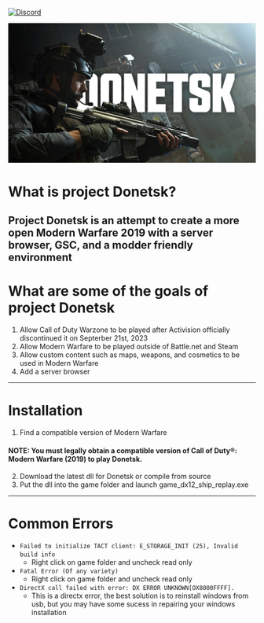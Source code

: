 [![Discord](https://img.shields.io/discord/945420505157083208?color=%237289DA&label=members&logo=discord&logoColor=%23FFFFFF)](https://discord.gg/EtnkMkESQv)

<p align="center">
  <img src="/github/assets/donetskbanner.png?raw=true" />
</p>

# What is project Donetsk?
Project Donetsk is an attempt to create a more open Modern Warfare 2019 with a server browser, GSC, and a modder friendly environment
---

# What are some of the goals of project Donetsk
1. Allow Call of Duty Warzone to be played after Activision officially discontinued it on Septerber 21st, 2023
2. Allow Modern Warfare to be played outside of Battle.net and Steam
3. Allow custom content such as maps, weapons, and cosmetics to be used in Modern Warfare
4. Add a server browser
---

# Installation
1. Find a compatible version of Modern Warfare
#### NOTE: You must legally obtain a compatible version of Call of Duty®: Modern Warfare (2019) to play Donetsk.
2. Download the latest dll for Donetsk or compile from source
3. Put the dll into the game folder and launch game_dx12_ship_replay.exe
---
# Common Errors
- ```Failed to initialize TACT client: E_STORAGE_INIT (25), Invalid build info ```
  - Right click on game folder and uncheck read only
- ```Fatal Error (Of any variety)```
  - Right click on game folder and uncheck read only
- ```DirectX call failed with error: DX ERROR UNKNOWN[OX8000FFFF]. ```
  - This is a directx error, the best solution is to reinstall windows from usb, but you may have some sucess in repairing your windows installation
